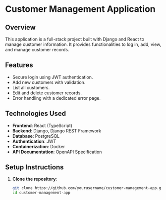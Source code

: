 # Customer Management Application

## Overview

This application is a full-stack project built with Django and React to manage customer information. It provides functionalities to log in, add, view, and manage customer records.

## Features

- Secure login using JWT authentication.
- Add new customers with validation.
- List all customers.
- Edit and delete customer records.
- Error handling with a dedicated error page.

## Technologies Used

- **Frontend**: React (TypeScript)
- **Backend**: Django, Django REST Framework
- **Database**: PostgreSQL
- **Authentication**: JWT
- **Containerization**: Docker
- **API Documentation**: OpenAPI Specification

## Setup Instructions

1. **Clone the repository**:

   ```bash
   git clone https://github.com/yourusername/customer-management-app.git
   cd customer-management-app
